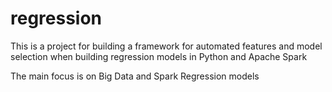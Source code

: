 # regression

This is a project for building a framework for automated features and model selection when building regression models in
Python and Apache Spark

The main focus is on Big Data and Spark Regression models 

